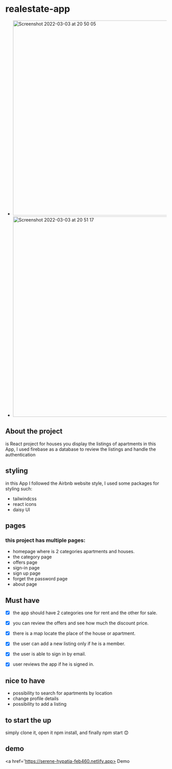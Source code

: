 # realestate-app


- <img width="607" alt="Screenshot 2022-03-03 at 20 50 05" src="https://user-images.githubusercontent.com/85104423/156644150-16b73daa-74d7-47d0-ba57-c6caef88ce57.png">
- <img width="624" alt="Screenshot 2022-03-03 at 20 51 17" src="https://user-images.githubusercontent.com/85104423/156644279-1c0eef2e-44d6-4422-ab36-da5b23cc9648.png">


## About the project 
is React project for houses you display the listings of apartments
in this App, I used firebase as a database to review the listings and handle the authentication 
## styling 
in this App I followed the Airbnb website style, I used some packages for styling such:
- tailwindcss
- react icons
- daisy UI 

## pages
### this project has multiple pages:
- homepage where is 2 categories apartments and houses.
- the category page 
- offers page
- sign-in page 
- sign up page
- forget the password page 
- about page
 ## Must have 
- [x] the app should have 2 categories one for rent and the other for sale.
- [x] you can review the offers and see how much the discount price.
- [x] there is a map locate the place of the house or apartment.
- [x] the user can add a new listing only if he is a member.
- [x] the user is able to sign in by email.
- [x] user reviews the app if he is signed in.
 

 

## nice to have 
- possibility to search for apartments by location
- change profile details
- possibility to add a listing

 ## to start the up 
 simply clone it, open it npm install, and finally npm start 😊
 
 ## demo
 <a href='https://serene-hypatia-feb460.netlify.app> Demo </a>

